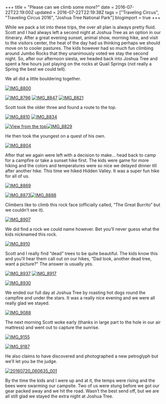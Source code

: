 +++
title = "Please can we climb some more?"
date = 2016-07-22T22:19:00Z
updated = 2016-07-22T22:19:38Z
tags = ["Traveling Circus", "Traveling Circus 2016", "Joshua Tree National Park"]
blogimport = true 
+++

While we pack a lot into these trips, the over all plan is always pretty fluid.  Scott and I had always left a second night at Joshua Tree as an option in our itinerary.  After a great evening sunset, animal show, morning hike, and visit to the visitors center, the heat of the day had us thinking perhaps we should move on to cooler pastures.  The kids however had so much fun climbing around Jumbo Rocks that they unanimously voted we stay the second night.  So, after our afternoon siesta, we headed back into Joshua Tree and spent a few hours just playing on the rocks at Quail Springs (not really a Spring the best we could tell).

We all did a little bouldering together.

[![IMG_8800](https://lh3.googleusercontent.com/-cg7T2b5bDwk/V5LTc5U50WI/AAAAAAAABQg/wY3AiDSMWts/IMG_88002.jpg?imgmax=800 "IMG_8800")](https://lh3.googleusercontent.com/-22HYZJiV9CA/V5LTcN21-PI/AAAAAAAABQc/tcGgL-MKTD0/s1600-h/IMG_88005.jpg)

[![IMG_8796](https://lh3.googleusercontent.com/-CGaV-ErRcHY/V5LTfLIanaI/AAAAAAAABQo/mvJeYySmuTY/IMG_8796%25255B6%25255D.jpg?imgmax=800 "IMG_8796")](https://lh3.googleusercontent.com/-IVt7s4LONL8/V5LTd4C4CFI/AAAAAAAABQk/Ddzs7ZUL9xo/s1600-h/IMG_8796%25255B13%25255D.jpg)  [![IMG_8847](https://lh3.googleusercontent.com/-7nnRWeC1kQk/V5LThZGQaNI/AAAAAAAABQw/7SBmMg8aDMs/IMG_8847%25255B3%25255D.jpg?imgmax=800 "IMG_8847")](https://lh3.googleusercontent.com/-PYF7-w0Qge0/V5LTg7bL-GI/AAAAAAAABQs/DrRqVK-NPwg/s1600-h/IMG_8847%25255B7%25255D.jpg)  [![IMG_8821](https://lh3.googleusercontent.com/-qeQip4u7AFI/V5LTicKsFiI/AAAAAAAABQ4/kUZ0H6ohdD4/IMG_8821%25255B3%25255D.jpg?imgmax=800 "IMG_8821")](https://lh3.googleusercontent.com/-hwgiswijVU0/V5LThw5kc1I/AAAAAAAABQ0/1mK2AUHZS6w/s1600-h/IMG_8821%25255B7%25255D.jpg)

Scott took the older three and found a route to the top.

[![IMG_8810](https://lh3.googleusercontent.com/-RsRtDKMSV1k/V5LTjBTaoQI/AAAAAAAABRA/qO-dsRWHsW8/IMG_8810%25255B7%25255D.jpg?imgmax=800 "IMG_8810")](https://lh3.googleusercontent.com/-O5in3xwSt4c/V5LTilVrlfI/AAAAAAAABQ8/RXD75b_AB9Y/s1600-h/IMG_8810%25255B10%25255D.jpg)  [![IMG_8834](https://lh3.googleusercontent.com/-GHnegq1Qv70/V5LTl36ZZoI/AAAAAAAABRI/bixg3eD2sq4/IMG_8834%25255B8%25255D.jpg?imgmax=800 "IMG_8834")](https://lh3.googleusercontent.com/-jRo24-dOfa0/V5LTlFyRjkI/AAAAAAAABRE/9f1I3ZzeF7M/s1600-h/IMG_8834%25255B11%25255D.jpg)

[![View from the top](https://lh3.googleusercontent.com/-Cx46wy6xAW4/V5LTn5EQKuI/AAAAAAAABRQ/ozDoVYnq8Rk/IMG_8826%25255B5%25255D.jpg?imgmax=800 "View from the top")](https://lh3.googleusercontent.com/-Ztolxnd5PHc/V5LTmlFr6NI/AAAAAAAABRM/Cmzu86ZfZc4/s1600-h/IMG_8826.jpg)[![IMG_8829](https://lh3.googleusercontent.com/-_gQEfdxS-ek/V5LToxSpnxI/AAAAAAAABRY/fJ6uD9xoYcw/IMG_8829%25255B7%25255D.jpg?imgmax=800 "IMG_8829")](https://lh3.googleusercontent.com/-S0rRCp6ox-4/V5LToYTKJSI/AAAAAAAABRU/VORS4ru6-Ac/s1600-h/IMG_8829%25255B6%25255D.jpg)

He then took the youngest on a quest of his own.

[![IMG_8804](https://lh3.googleusercontent.com/-TvgLKSOwWU8/V5LTszJyz4I/AAAAAAAABRg/93BNTHGs_1I/IMG_88042.jpg?imgmax=800 "IMG_8804")](https://lh3.googleusercontent.com/-fKtSswyWfvA/V5LTpphFp6I/AAAAAAAABRc/Ffy3NAq_6GA/s1600-h/IMG_88045.jpg)

After that we again were left with a decision to make… head back to camp for a campfire or take a sunset hike first.  The kids were game for more hiking and the colors and temperatures were so nice we delayed dinner till after another hike.  This time we hiked Hidden Valley. It was a super fun hike for all of us. 

[![IMG_8869](https://lh3.googleusercontent.com/-Xh-0eKjrIWI/V5LTu12D-sI/AAAAAAAABRo/eR0r5hnIbfg/IMG_8869%25255B2%25255D.jpg?imgmax=800 "IMG_8869")](https://lh3.googleusercontent.com/-7HQW_MUYFeo/V5LTuP0R7vI/AAAAAAAABRk/YkcAly4Dpv8/s1600-h/IMG_8869%25255B5%25255D.jpg)

[![IMG_8873](https://lh3.googleusercontent.com/-v8vqNwETRFY/V5LTx7e3LZI/AAAAAAAABRw/dWJvha6uHaU/IMG_8873%25255B2%25255D.jpg?imgmax=800 "IMG_8873")](https://lh3.googleusercontent.com/-uchvExDfqo4/V5LTw9wbKJI/AAAAAAAABRs/hRtAPca76gU/s1600-h/IMG_8873%25255B5%25255D.jpg)[![IMG_8888](https://lh3.googleusercontent.com/-JZHR3FZwwVI/V5LT09xGVHI/AAAAAAAABR4/_S1AgwOspw4/IMG_88882.jpg?imgmax=800 "IMG_8888")](https://lh3.googleusercontent.com/-LbWujlw4Cfs/V5LTzMHaOGI/AAAAAAAABR0/LPqme7L-soE/s1600-h/IMG_88885.jpg)

Climbers like to climb this rock face (officially called, “The Great Burrito” but we couldn't see it). 

[![IMG_8907](https://lh3.googleusercontent.com/-8wzMRwkDqrA/V5LT30FvzeI/AAAAAAAABSA/fJgTwWzJvVE/IMG_89072.jpg?imgmax=800 "IMG_8907")](https://lh3.googleusercontent.com/-Y4a9olFcdq0/V5LT2qZbsGI/AAAAAAAABR8/J69fL4KKRPo/s1600-h/IMG_89075.jpg)

We did find a rock we could name however.  Bet you’ll never guess what the kids nicknamed this rock. 

[![IMG_8910](https://lh3.googleusercontent.com/-QaAnGbKshvI/V5LT7_8CheI/AAAAAAAABSI/D5jG2rbLVHw/IMG_8910%25255B3%25255D.jpg?imgmax=800 "IMG_8910")](https://lh3.googleusercontent.com/-7p3Iy6xDNQ0/V5LT6q19qiI/AAAAAAAABSE/g1eN4lvG-f0/s1600-h/IMG_8910.jpg)

Scott and I really find “dead” trees to be quite beautiful.  The kids know this and you’ll hear them call out on our hikes, “Dad look, another dead tree, want a picture?”  The answer is usually yes. 

[![IMG_8937](https://lh3.googleusercontent.com/-xvP6NXN_pFk/V5LT9-MNfWI/AAAAAAAABSQ/Zrl6ISChpow/IMG_8937%25255B4%25255D.jpg?imgmax=800 "IMG_8937")](https://lh3.googleusercontent.com/-sM8uZWITBQU/V5LT9TGxSyI/AAAAAAAABSM/nyKbvxh0blg/s1600-h/IMG_8937%25255B10%25255D.jpg)  [![IMG_8917](https://lh3.googleusercontent.com/-1CzE8-hjHnw/V5LT_cBpmiI/AAAAAAAABSY/PcumElYu5M4/IMG_8917%25255B3%25255D.jpg?imgmax=800 "IMG_8917")](https://lh3.googleusercontent.com/-ScWm4fulEG4/V5LT-kx0aoI/AAAAAAAABSU/YbiDHcmQctc/s1600-h/IMG_8917%25255B6%25255D.jpg)

[![IMG_8930](https://lh3.googleusercontent.com/-B-uu6Peg264/V5LUHCIRjHI/AAAAAAAABSg/h5ckZZKqYvU/IMG_89302.jpg?imgmax=800 "IMG_8930")](https://lh3.googleusercontent.com/-za--Jx9pStE/V5LUFhb_OII/AAAAAAAABSc/WwICv1bWMLw/s1600-h/IMG_89305.jpg)

We ended our full day at Joshua Tree by roasting hot dogs round the campfire and under the stars.  It was a really nice evening and we were all really glad we stayed.

[![IMG_9088](https://lh3.googleusercontent.com/-gsPYi1x7tVo/V5LUKCxq9CI/AAAAAAAABSo/nUjSolMItmY/IMG_90882.jpg?imgmax=800 "IMG_9088")](https://lh3.googleusercontent.com/-boHng1T5XkQ/V5LUI1Eq6eI/AAAAAAAABSk/-S29lQBdHn4/s1600-h/IMG_90885.jpg)

The next morning Scott woke early (thanks in large part to the hole in our air mattress) and went out to capture the sunrise.  

[![IMG_9155](https://lh3.googleusercontent.com/-rJpcXGqRTKc/V5LULPYclUI/AAAAAAAABSw/pSyTSSMJUa8/IMG_9155%25255B3%25255D.jpg?imgmax=800 "IMG_9155")](https://lh3.googleusercontent.com/-if7Xg6hCTbU/V5LUK8dITdI/AAAAAAAABSs/xDB4pG79DgA/s1600-h/IMG_9155.jpg)

[![IMG_9187](https://lh3.googleusercontent.com/-EPSDHGt58Rg/V5LUMIvF0OI/AAAAAAAABS4/lwonnlWbss8/IMG_9187%25255B6%25255D.jpg?imgmax=800 "IMG_9187")](https://lh3.googleusercontent.com/-DD43berC0aA/V5LULkUe3II/AAAAAAAABS0/cqvINxWijVA/s1600-h/IMG_9187%25255B3%25255D.jpg)

He also claims to have discovered and photographed a new petroglyph but we’ll let you be the judge.

[![20160720_060635_001](https://lh3.googleusercontent.com/-U5wzJJtU8jQ/V5LUNzx10tI/AAAAAAAABTA/ZjP0mMw5_pA/20160720_060635_001%25255B2%25255D.jpg?imgmax=800 "20160720_060635_001")](https://lh3.googleusercontent.com/-MU7DK-lDyUY/V5LUM3qxSeI/AAAAAAAABS8/V6pqnUK0RvA/s1600-h/20160720_060635_001%25255B5%25255D.jpg)

 

By the time the kids and I were up and at it, the temps were rising and the bees were swarming our campsite.  Two of us were stung before we got our gear packed away and we hit the road.  Wasn’t the best send off, but we are all still glad we stayed the extra night at Joshua Tree.
